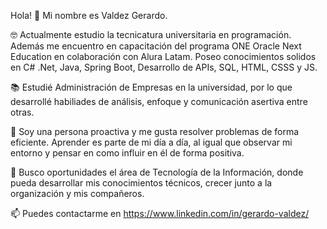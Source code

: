 Hola! 👋 Mi nombre es Valdez Gerardo.

🤓 Actualmente estudio la tecnicatura universitaria en programación. Además me encuentro en capacitación del programa ONE Oracle Next Education en colaboración con Alura Latam. Poseo conocimientos solidos en  C# .Net, Java, Spring Boot, Desarrollo de APIs, SQL, HTML, CSSS y JS. 

📚 Estudié Administración de Empresas en la universidad, por lo que desarrollé habiliades de análisis, enfoque y comunicación asertiva entre otras.

🌱 Soy una persona proactiva y me gusta resolver problemas de forma eficiente. Aprender es parte de mi día a día, al igual que observar mi entorno y pensar en como influir en él de forma positiva.

🔭 Busco oportunidades el área de Tecnología de la Información, donde pueda desarrollar mis conocimientos técnicos, crecer junto a la organización y mis compañeros.

📫 Puedes contactarme en https://www.linkedin.com/in/gerardo-valdez/
